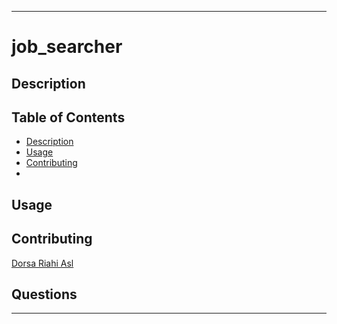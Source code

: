 - - - -
# job_searcher

## Description

## Table of Contents
* [Description](#description)
* [Usage](#uage)
* [Contributing](#contributing)
* [](#)

## Usage

## Contributing
[Dorsa Riahi Asl](https://github.com/dorsariahi)



## Questions
- - - -

